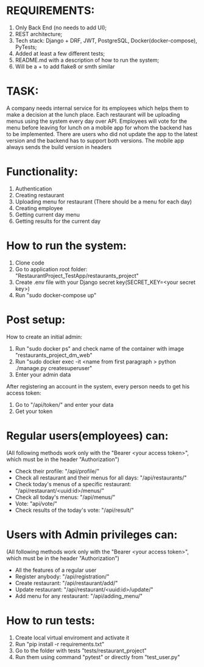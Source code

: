 # REQUIREMENTS:
1. Only Back End (no needs to add UI); 
2. REST architecture; 
3. Tech stack: Django + DRF, JWT, PostgreSQL, Docker(docker-compose), PyTests; 
4. Added at least a few different tests; 
5. README.md with a description of how to run the system; 
6. Will be a + to add flake8 or smth similar

# TASK:
A company needs internal service for its employees which helps them to
make a decision at the lunch place. Each restaurant will be uploading menus
using the system every day over API.
Employees will vote for the menu before leaving for lunch on a mobile app
for whom the backend has to be implemented. There are users who did not
update the app to the latest version and the backend has to support both
versions. The mobile app always sends the build version in headers

# Functionality:
1. Authentication 
2. Creating restaurant 
3. Uploading menu for restaurant (There should be a menu for each day)
4. Creating employee 
5. Getting current day menu 
6. Getting results for the current day

# How to run the system:
1. Clone code
2. Go to application root folder: "RestaurantProject_TestApp/restaurants_project"
3. Create .env file with your Django secret key(SECRET_KEY=&lt;your secret key&gt;)
4. Run "sudo docker-compose up"

# Post setup:
How to create an initial admin:
1. Run "sudo docker ps" and check name of the container with image "restaurants_project_dm_web"
2. Run "sudo docker exec -it &lt;name from first paragraph &gt; python ./manage.py createsuperuser"
3. Enter your admin data

After registering an account in the system, every person needs to get his access token:
1. Go to "/api/token/" and enter your data
2. Get your token

# Regular users(employees) can:
(All following methods work only with the "Bearer &lt;your access token&gt;", which must be in the header "Authorization")
- Check their profile: "/api/profile/"
- Check all restaurant and their menus for all days: "/api/restaurants/"
- Check today's menus of a specific restaurant: "/api/restaurant/&lt;uuid:id&gt;/menus/"
- Check all today's menus: "/api/menus/"
- Vote: "api/vote/"
- Check results of the today's vote: "/api/result/"

# Users with Admin privileges can:
(All following methods work only with the "Bearer &lt;your access token&gt;", which must be in the header "Authorization")
- All the features of a regular user
- Register anybody: "/api/registration/"
- Create restaurant: "/api/restaurant/add/"
- Update restaurant: "/api/restaurant/&lt;uuid:id&gt;/update/"
- Add menu for any restaurant: "/api/adding_menu/"

# How to run tests:
1. Create local virtual enviroment and activate it
2. Run "pip install -r requirements.txt"
3. Go to the folder with tests "tests/restaurant_project"
4. Run them using command "pytest" or directly from "test_user.py"
